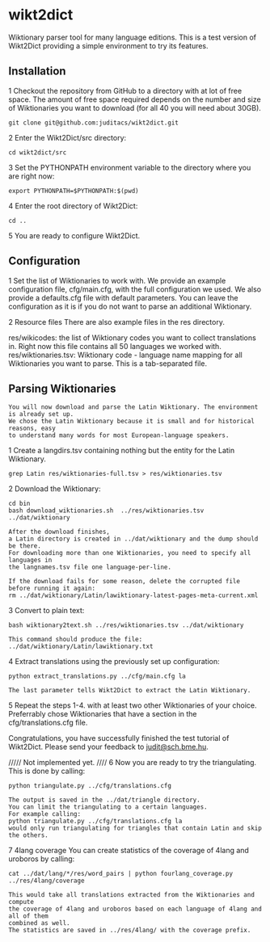 # wikt2dict

Wiktionary parser tool for many language editions.
This is a test version of Wikt2Dict providing a simple environment to try its features.

## Installation
1 Checkout the repository from GitHub to a directory with at lot of free space.
    The amount of free space required depends on the number and size of Wiktionaries
    you want to download (for all 40 you will need about 30GB).

    git clone git@github.com:juditacs/wikt2dict.git

2 Enter the Wikt2Dict/src directory: 
    
    cd wikt2dict/src

3 Set the PYTHONPATH environment variable to the directory where you are right now:

    export PYTHONPATH=$PYTHONPATH:$(pwd)

4 Enter the root directory of Wikt2Dict:

    cd ..

5 You are ready to configure Wikt2Dict.


## Configuration
1 Set the list of Wiktionaries to work with.
   We provide an example configuration file, cfg/main.cfg, with the full
   configuration we used.
   We also provide a defaults.cfg file with default parameters.
   You can leave the configuration as it is if you do not want to parse an additional
   Wiktionary.

2 Resource files
   There are also example files in the res directory.

   res/wikicodes: the list of Wiktionary codes you want to collect translations in.
       Right now this file contains all 50 languages we worked with.
   res/wiktionaries.tsv: Wiktionary code - language name mapping for all Wiktionaries 
       you want to parse. This is a tab-separated file.

## Parsing Wiktionaries
    You will now download and parse the Latin Wiktionary. The environment is already set up.
    We chose the Latin Wiktionary because it is small and for historical reasons, easy 
    to understand many words for most European-language speakers.
    
1 Create a langdirs.tsv containing nothing but the entity for the Latin Wiktionary.

    grep Latin res/wiktionaries-full.tsv > res/wiktionaries.tsv

2 Download the Wiktionary:

    cd bin
    bash download_wiktionaries.sh  ../res/wiktionaries.tsv ../dat/wiktionary

    After the download finishes,
    a Latin directory is created in ../dat/wiktionary and the dump should be there.
    For downloading more than one Wiktionaries, you need to specify all languages in 
    the langnames.tsv file one language-per-line.

    If the download fails for some reason, delete the corrupted file before running it again:
    rm ../dat/wiktionary/Latin/lawiktionary-latest-pages-meta-current.xml

3 Convert to plain text:

    bash wiktionary2text.sh ../res/wiktionaries.tsv ../dat/wiktionary

    This command should produce the file:
    ../dat/wiktionary/Latin/lawiktionary.txt

4 Extract translations using the previously set up configuration:

    python extract_translations.py ../cfg/main.cfg la

    The last parameter tells Wikt2Dict to extract the Latin Wiktionary.

5 Repeat the steps 1-4. with at least two other Wiktionaries of your choice. 
    Preferrably chose Wiktionaries that have a section in the cfg/translations.cfg file.

Congratulations, you have successfully finished the test tutorial of Wikt2Dict.
Please send your feedback to judit@sch.bme.hu.


///// Not implemented yet. ////
6 Now you are ready to try the triangulating. This is done by calling:

    python triangulate.py ../cfg/translations.cfg

    The output is saved in the ../dat/triangle directory.
    You can limit the triangulating to a certain languages.
    For example calling:
    python triangulate.py ../cfg/translations.cfg la
    would only run triangulating for triangles that contain Latin and skip the others.

7 4lang coverage
    You can create statistics of the coverage of 4lang and uroboros by calling:

    cat ../dat/lang/*/res/word_pairs | python fourlang_coverage.py ../res/4lang/coverage

    This would take all translations extracted from the Wiktionaries and compute
    the coverage of 4lang and uroboros based on each language of 4lang and all of them
    combined as well.
    The statistics are saved in ../res/4lang/ with the coverage prefix.


